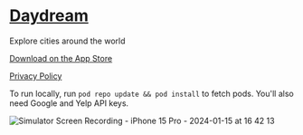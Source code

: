 # [Daydream](https://itunes.apple.com/app/daydream-explore-cities/id1366747814?mt=8&ign-mpt=uo%3D4)
Explore cities around the world

[Download on the App Store](https://itunes.apple.com/app/daydream-explore-cities/id1366747814?mt=8&ign-mpt=uo%3D4)

[Privacy Policy](https://rckim77.github.io/Daydream-Site/)

To run locally, run `pod repo update && pod install` to fetch pods. You'll also need Google and Yelp API keys.

![Simulator Screen Recording - iPhone 15 Pro - 2024-01-15 at 16 42 13](https://github.com/rckim77/Daydream/assets/2919157/0c7abba1-2fd7-4b33-8629-6d30e6e3ab3c)
